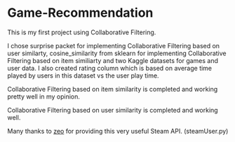 ﻿# Game-Recommendation

This is my first project using Collaborative Filtering.

I chose surprise packet for implementing Collaborative Filtering based on user similarty, cosine_similarity from sklearn for implementing Collaborative Filtering based on item similiarty and two Kaggle datasets for games and user data. I also created rating column which is based on average time played by users in this dataset vs the user play time.

Collaborative Filtering based on item similarity is completed and working pretty well in my opinion.

Collaborative Filtering based on user similarity is completed and working well.

Many thanks to [zeo](https://github.com/zeo/python-steamuser) for providing this very useful Steam API. (steamUser.py)